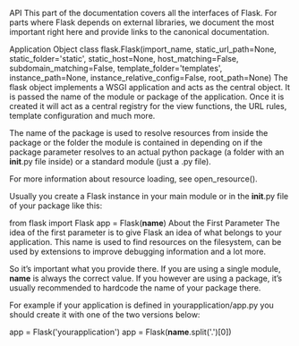 API
This part of the documentation covers all the interfaces of Flask. For parts where Flask depends on external libraries, we document the most important right here and provide links to the canonical documentation.

Application Object
class flask.Flask(import_name, static_url_path=None, static_folder='static', static_host=None, host_matching=False, subdomain_matching=False, template_folder='templates', instance_path=None, instance_relative_config=False, root_path=None)
The flask object implements a WSGI application and acts as the central object. It is passed the name of the module or package of the application. Once it is created it will act as a central registry for the view functions, the URL rules, template configuration and much more.

The name of the package is used to resolve resources from inside the package or the folder the module is contained in depending on if the package parameter resolves to an actual python package (a folder with an __init__.py file inside) or a standard module (just a .py file).

For more information about resource loading, see open_resource().

Usually you create a Flask instance in your main module or in the __init__.py file of your package like this:

from flask import Flask
app = Flask(__name__)
About the First Parameter
The idea of the first parameter is to give Flask an idea of what belongs to your application. This name is used to find resources on the filesystem, can be used by extensions to improve debugging information and a lot more.

So it’s important what you provide there. If you are using a single module, __name__ is always the correct value. If you however are using a package, it’s usually recommended to hardcode the name of your package there.

For example if your application is defined in yourapplication/app.py you should create it with one of the two versions below:

app = Flask('yourapplication')
app = Flask(__name__.split('.')[0])
